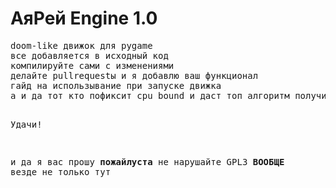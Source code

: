 <h1>АяРей Engine 1.0</h1>
<pre>
doom-like движок для pygame
все добавляется в исходный код
компилируйте сами с изменениями
делайте pullrequestы и я добавлю ваш функционал
гайд на использывание при запуске движка
а и да тот кто пофиксит cpu bound и даст топ алгоритм получит секретную награду

Удачи!

и да я вас прошу <b>пожайлуста</b> не нарушайте GPL3 <b>ВООБЩЕ</b> везде не только тут
</pre>